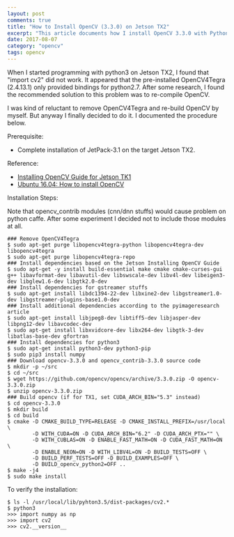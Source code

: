 ```yaml
---
layout: post
comments: true
title: "How to Install OpenCV (3.3.0) on Jetson TX2"
excerpt: "This article documents how I install OpenCV 3.3.0 with Python3 bindings on Jetson TX2."
date: 2017-08-07
category: "opencv"
tags: opencv
---
```


When I started programming with python3 on Jetson TX2, I found that "import cv2" did not work. It appeared that the pre-installed OpenCV4Tegra (2.4.13.1) only provided bindings for python2.7. After some research, I found the recommended solution to this problem was to re-compile OpenCV.

I was kind of reluctant to remove OpenCV4Tegra and re-build OpenCV by myself. But anyway I finally decided to do it. I documented the procedure below.

Prerequisite:

* Complete installation of JetPack-3.1 on the target Jetson TX2.

Reference:

* [Installing OpenCV Guide for Jetson TK1](http://elinux.org/Jetson/Installing_OpenCV)
* [Ubuntu 16.04: How to install OpenCV](http://www.pyimagesearch.com/2016/10/24/ubuntu-16-04-how-to-install-opencv/)

Installation Steps:

Note that opencv_contrib modules (cnn/dnn stuffs) would cause problem on python caffe. After some experiment I decided not to include those modules at all.

```shell
### Remove OpenCV4Tegra
$ sudo apt-get purge libopencv4tegra-python libopencv4tegra-dev libopencv4tegra
$ sudo apt-get purge libopencv4tegra-repo
### Install dependencies based on the Jetson Installing OpenCV Guide
$ sudo apt-get -y install build-essential make cmake cmake-curses-gui g++ libavformat-dev libavutil-dev libswscale-dev libv4l-dev libeigen3-dev libglew1.6-dev libgtk2.0-dev
### Install dependencies for gstreamer stuffs
$ sudo apt-get install libdc1394-22-dev libxine2-dev libgstreamer1.0-dev libgstreamer-plugins-base1.0-dev
### Install additional dependencies according to the pyimageresearch article
$ sudo apt-get install libjpeg8-dev libtiff5-dev libjasper-dev libpng12-dev libavcodec-dev
$ sudo apt-get install libxvidcore-dev libx264-dev libgtk-3-dev libatlas-base-dev gfortran
### Install dependencies for python3
$ sudo apt-get install python3-dev python3-pip
$ sudo pip3 install numpy
### Download opencv-3.3.0 and opencv_contrib-3.3.0 source code
$ mkdir -p ~/src
$ cd ~/src
$ wget https://github.com/opencv/opencv/archive/3.3.0.zip -O opencv-3.3.0.zip
$ unzip opencv-3.3.0.zip
### Build opencv (if for TX1, set CUDA_ARCH_BIN="5.3" instead)
$ cd opencv-3.3.0
$ mkdir build
$ cd build
$ cmake -D CMAKE_BUILD_TYPE=RELEASE -D CMAKE_INSTALL_PREFIX=/usr/local \
        -D WITH_CUDA=ON -D CUDA_ARCH_BIN="6.2" -D CUDA_ARCH_PTX="" \
        -D WITH_CUBLAS=ON -D ENABLE_FAST_MATH=ON -D CUDA_FAST_MATH=ON \
        -D ENABLE_NEON=ON -D WITH_LIBV4L=ON -D BUILD_TESTS=OFF \
        -D BUILD_PERF_TESTS=OFF -D BUILD_EXAMPLES=OFF \
        -D BUILD_opencv_python2=OFF ..
$ make -j4
$ sudo make install
```

To verify the installation:

```shell
$ ls -l /usr/local/lib/pyhton3.5/dist-packages/cv2.*
$ python3
>>> import numpy as np
>>> import cv2
>>> cv2.__version__

```
